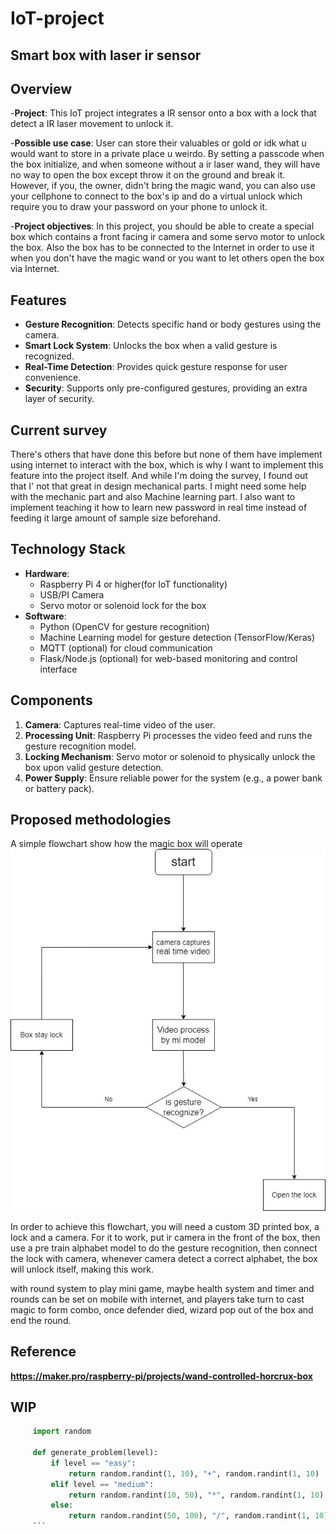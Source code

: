 # IoT-project

## Smart box with laser ir sensor

## Overview
-**Project**: This IoT project integrates a IR sensor onto a box with a lock that detect a IR laser movement to unlock it.

-**Possible use case**: User can store their valuables or gold or idk what u would want to store in a private place u weirdo. By setting a passcode when the box initialize, and when someone without a ir laser wand, they will have no way to open the box except throw it on the ground and break it. However, if you, the owner, didn't bring the magic wand, you can also use your cellphone to connect to the box's ip and do a virtual unlock which require you to draw your password on your phone to unlock it.

-**Project objectives**: In this project, you should be able to create a special box which contains a front facing ir camera and some servo motor to unlock the box. Also the box has to be connected to the Internet in order to use it when you don't have the magic wand or you want to let others open the box via Internet.

## Features
- **Gesture Recognition**: Detects specific hand or body gestures using the camera.
- **Smart Lock System**: Unlocks the box when a valid gesture is recognized.
- **Real-Time Detection**: Provides quick gesture response for user convenience.
- **Security**: Supports only pre-configured gestures, providing an extra layer of security.

## Current survey
There's others that have done this before but none of them have implement using internet to interact with the box, which is why I want to implement this feature into the project itself. And while I'm doing the survey, I found out that I' not that great in design mechanical parts. I might need some help with the mechanic part and also Machine learning part. I also want to implement teaching it how to learn new password in real time instead of feeding it large amount of sample size beforehand. 


## Technology Stack
- **Hardware**: 
  - Raspberry Pi 4 or higher(for IoT functionality)
  - USB/PI Camera
  - Servo motor or solenoid lock for the box
- **Software**:
  - Python (OpenCV for gesture recognition)
  - Machine Learning model for gesture detection (TensorFlow/Keras)
  - MQTT (optional) for cloud communication
  - Flask/Node.js (optional) for web-based monitoring and control interface

## Components
1. **Camera**: Captures real-time video of the user.
2. **Processing Unit**: Raspberry Pi processes the video feed and runs the gesture recognition model.
3. **Locking Mechanism**: Servo motor or solenoid to physically unlock the box upon valid gesture detection.
4. **Power Supply**: Ensure reliable power for the system (e.g., a power bank or battery pack).

## Proposed methodologies
A simple flowchart show how the magic box will operate
![A image to show flowchart of this project](flowchart.jpg)

In order to achieve this flowchart, you will need a custom 3D printed box, a lock and a camera. For it to work, put ir camera in the front of the box, then use a pre train alphabet model to 
do the gesture recognition, then connect the lock with camera, whenever camera detect a correct alphabet, the box will unlock itself, making this work.

with round system to play mini game, maybe health system and timer and rounds can be set on mobile with internet, and players take turn to cast magic to form combo, once defender died, wizard pop out of the box and end the round.


## Reference
**https://maker.pro/raspberry-pi/projects/wand-controlled-horcrux-box**

## WIP



```python
     import random

     def generate_problem(level):
         if level == "easy":
             return random.randint(1, 10), "+", random.randint(1, 10)
         elif level == "medium":
             return random.randint(10, 50), "*", random.randint(1, 10)
         else:
             return random.randint(50, 100), "/", random.randint(1, 10)
     ```